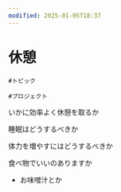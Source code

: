```yaml
---
modified: 2025-01-05T18:37
---
```

# 休憩

`#トピック`

`#プロジェクト`

いかに効率よく休憩を取るか

睡眠はどうするべきか

体力を増やすにはどうするべきか

食べ物でいいのありますか

- お味噌汁とか
